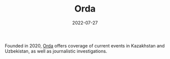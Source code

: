 ﻿---
title: "Orda"
linkTitle: "Orda"
contributor: ["Aizada Arystanbek"]
date: 2022-07-27
countries: ["Kazakhstan"]
category: ["Independent media"]
tags: ["media publication", "news", "Central Asian media"]
date_start: [2020]
date_end: []
data_type: ["news"] 
language: ["Russian", "Kazakh", "Uzbek"]
description: 
  Orda offers coverage of current events in Kazakhstan and Uzbekistan, as well as journalistic investigations.
---

Founded in 2020, [Orda](https://orda.kz/) offers coverage of current events in Kazakhstan and Uzbekistan, as well as journalistic investigations. 
